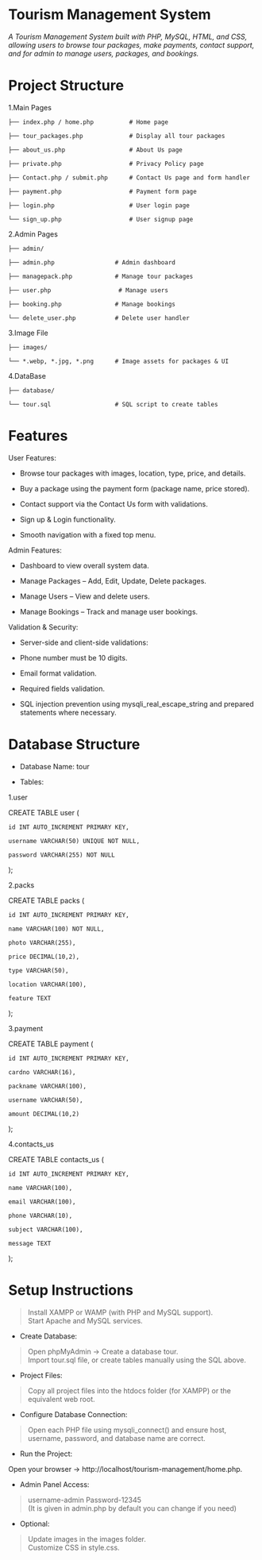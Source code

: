 # Tourism Management System

*A Tourism Management System built with PHP, MySQL, HTML, and CSS, allowing users to browse tour packages, make payments, contact support, and for admin to manage users, packages, and bookings.*

 # Project Structure
1.Main Pages
```
├── index.php / home.php          # Home page

├── tour_packages.php             # Display all tour packages

├── about_us.php                  # About Us page

├── private.php                   # Privacy Policy page

├── Contact.php / submit.php      # Contact Us page and form handler

├── payment.php                   # Payment form page

├── login.php                     # User login page

└── sign_up.php                   # User signup page
```
2.Admin Pages
```
├── admin/

├── admin.php                 # Admin dashboard

├── managepack.php            # Manage tour packages

├── user.php                   # Manage users

├── booking.php               # Manage bookings

└── delete_user.php           # Delete user handler
```
3.Image File
```
├── images/

└── *.webp, *.jpg, *.png      # Image assets for packages & UI
```
4.DataBase
```
├── database/

└── tour.sql                  # SQL script to create tables
```

# Features

User Features:

- Browse tour packages with images, location, type, price, and details.

- Buy a package using the payment form (package name, price stored).

- Contact support via the Contact Us form with validations.

- Sign up & Login functionality.

- Smooth navigation with a fixed top menu.

Admin Features:

- Dashboard to view overall system data.

- Manage Packages – Add, Edit, Update, Delete packages.

- Manage Users – View and delete users.

- Manage Bookings – Track and manage user bookings.

Validation & Security:

- Server-side and client-side validations:

- Phone number must be 10 digits.

- Email format validation.

- Required fields validation.

- SQL injection prevention using mysqli_real_escape_string and prepared statements where necessary.

# Database Structure

- Database Name: tour

- Tables:

1.user

CREATE TABLE user (

    id INT AUTO_INCREMENT PRIMARY KEY,
    
    username VARCHAR(50) UNIQUE NOT NULL,
    
    password VARCHAR(255) NOT NULL
    
);


2.packs

CREATE TABLE packs (

    id INT AUTO_INCREMENT PRIMARY KEY,
    
    name VARCHAR(100) NOT NULL,
    
    photo VARCHAR(255),
    
    price DECIMAL(10,2),
    
    type VARCHAR(50),
    
    location VARCHAR(100),
    
    feature TEXT
    
);


3.payment

CREATE TABLE payment (

    id INT AUTO_INCREMENT PRIMARY KEY,
    
    cardno VARCHAR(16),
    
    packname VARCHAR(100),
    
    username VARCHAR(50),
    
    amount DECIMAL(10,2)
    
);


4.contacts_us

CREATE TABLE contacts_us (

    id INT AUTO_INCREMENT PRIMARY KEY,
    
    name VARCHAR(100),
    
    email VARCHAR(100),
    
    phone VARCHAR(10),
    
    subject VARCHAR(100),
    
    message TEXT
    
);

# Setup Instructions

>Install XAMPP or WAMP (with PHP and MySQL support).<br>
>Start Apache and MySQL services.

- Create Database:

>Open phpMyAdmin → Create a database tour.<br>
>Import tour.sql file, or create tables manually using the SQL above.

- Project Files:

>Copy all project files into the htdocs folder (for XAMPP) or the equivalent web root.

- Configure Database Connection:

>Open each PHP file using mysqli_connect() and ensure host, username, password, and database name are correct.

- Run the Project:

Open your browser → http://localhost/tourism-management/home.php.

- Admin Panel Access:

>username-admin     Password-12345<br>
>(It is given in admin.php by default you can change if you need)

- Optional:

>Update images in the images folder.<br>
>Customize CSS in style.css.
